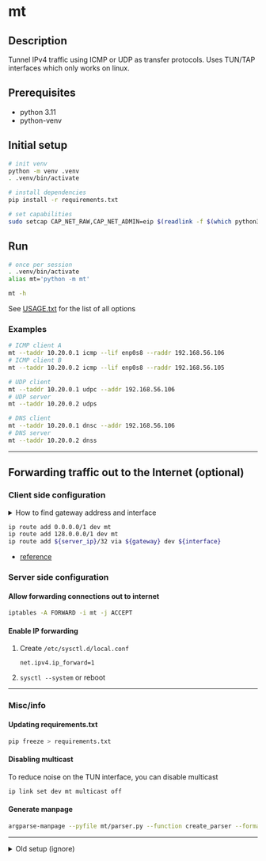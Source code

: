 # mt

## Description

Tunnel IPv4 traffic using ICMP or UDP as transfer protocols.
Uses TUN/TAP interfaces which only works on linux.

## Prerequisites

- python 3.11
- python-venv

## Initial setup

```sh
# init venv
python -m venv .venv
. .venv/bin/activate

# install dependencies
pip install -r requirements.txt

# set capabilities
sudo setcap CAP_NET_RAW,CAP_NET_ADMIN=eip $(readlink -f $(which python3.11))
```

## Run

```sh
# once per session
. .venv/bin/activate
alias mt='python -m mt'

mt -h
```

See [USAGE.txt](USAGE.txt) for the list of all options

### Examples

```sh
# ICMP client A
mt --taddr 10.20.0.1 icmp --lif enp0s8 --raddr 192.168.56.106
# ICMP client B
mt --taddr 10.20.0.2 icmp --lif enp0s8 --raddr 192.168.56.105

# UDP client
mt --taddr 10.20.0.1 udpc --addr 192.168.56.106
# UDP server
mt --taddr 10.20.0.2 udps

# DNS client
mt --taddr 10.20.0.1 dnsc --addr 192.168.56.106
# DNS server
mt --taddr 10.20.0.2 dnss
```

---

## Forwarding traffic out to the Internet (optional)

### Client side configuration

<details>
<summary>How to find gateway address and interface</summary>

```sh
ip r l default
```

example output:

> default via 10.0.2.2 dev enp0s3 proto dhcp src 10.0.2.15 metric 100

- gateway: `10.0.2.2` 
- interface: `enp0s3`
</details>

```sh
ip route add 0.0.0.0/1 dev mt
ip route add 128.0.0.0/1 dev mt
ip route add ${server_ip}/32 via ${gateway} dev ${interface}
```

- [reference](https://www.wireguard.com/netns/#the-classic-solutions)

### Server side configuration

#### Allow forwarding connections out to internet

```sh
iptables -A FORWARD -i mt -j ACCEPT
```

#### Enable IP forwarding

1. Create `/etc/sysctl.d/local.conf`
    ```properties
    net.ipv4.ip_forward=1
    ```
2. `sysctl --system` or reboot

---

### Misc/info

#### Updating requirements.txt

```sh
pip freeze > requirements.txt
```

#### Disabling multicast

To reduce noise on the TUN interface, you can disable multicast
```sh
ip link set dev mt multicast off
```

#### Generate manpage

```sh
argparse-manpage --pyfile mt/parser.py --function create_parser --format single-commands-section | man -l -
```

---

<details>
<summary>Old setup (ignore)</summary>

## Manual TUN Setup (info)

### Setup

```sh
#!/bin/bash
# run as root
set -e

ip tuntap add dev mt mode tun user tera
ip address add dev mt 10.20.0.1/24
ip link set dev mt mtu 1500
ip link set dev mt multicast off
ip link set dev mt up
```

### Cleanup

```sh
ip link del dev mt
```

</details>